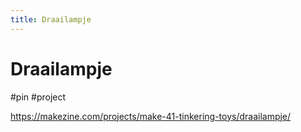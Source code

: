 ```yaml
---
title: Draailampje
---
```


# Draailampje

#pin #project

https://makezine.com/projects/make-41-tinkering-toys/draailampje/